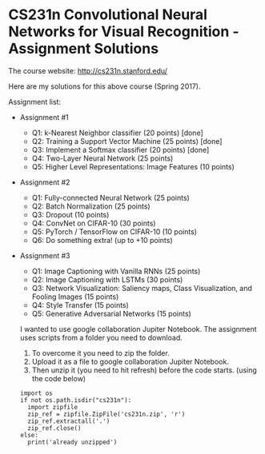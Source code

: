 
CS231n Convolutional Neural Networks for Visual Recognition - Assignment Solutions
===============

The course website: http://cs231n.stanford.edu/

Here are my solutions for this above course (Spring 2017).

Assignment list:

 * Assignment #1
 	* Q1: k-Nearest Neighbor classifier (20 points)  [done]
 	* Q2: Training a Support Vector Machine (25 points)  [done] 
 	* Q3: Implement a Softmax classifier (20 points)  [done] 
 	* Q4: Two-Layer Neural Network (25 points) 
 	* Q5: Higher Level Representations: Image Features (10 points)
    
 * Assignment #2
 	* Q1: Fully-connected Neural Network (25 points)
 	* Q2: Batch Normalization (25 points)
 	* Q3: Dropout (10 points)
 	* Q4: ConvNet on CIFAR-10 (30 points)
    * Q5: PyTorch / TensorFlow on CIFAR-10 (10 points)
    * Q6: Do something extra! (up to +10 points)
    
 * Assignment #3
 	* Q1: Image Captioning with Vanilla RNNs (25 points)
 	* Q2: Image Captioning with LSTMs (30 points)
    * Q3: Network Visualization: Saliency maps, Class Visualization, and Fooling Images (15 points)
 	* Q4: Style Transfer (15 points)
 	* Q5: Generative Adversarial Networks (15 points)
	
	
	I wanted to use google collaboration Jupiter Notebook.
	The assignment uses scripts from a folder you need to download.
	1. To overcome it you need to zip the folder. 
	2. Upload it as a file to google collaboration Jupiter Notebook.
	3. Then unzip it (you need to hit refresh) before the code starts. (using the code below)
	
	
	```
	import os
	if not os.path.isdir("cs231n"):
	  import zipfile
	  zip_ref = zipfile.ZipFile('cs231n.zip', 'r')
	  zip_ref.extractall('.')
	  zip_ref.close()		
	else:
	  print('already unzipped')	
	```
	
	
	
	
	
	
	
	
	
